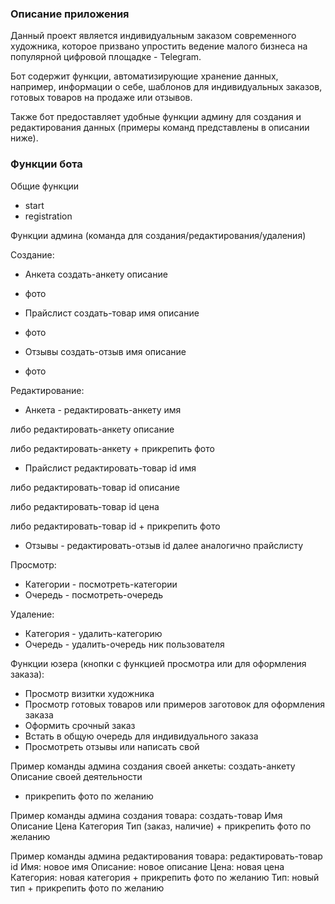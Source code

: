 ### Описание приложения 
Данный проект является индивидуальным заказом современного художника,
которое призвано упростить ведение малого бизнеса на популярной цифровой площадке - 
Telegram.

Бот содержит функции, автоматизирующие хранение данных, например,
информации о себе, шаблонов для индивидуальных заказов, готовых товаров на продаже
или отзывов. 

Также бот предоставляет удобные функции админу для 
создания и редактирования данных (примеры команд представлены в описании ниже).


### Функции бота

Общие функции
- start
- registration

Функции админа (команда для создания/редактирования/удаления)

Создание:
- Анкета
создать-анкету 
описание
+ фото

- Прайслист
создать-товар
имя
описание
+ фото

- Отзывы 
создать-отзыв
имя
описание 
+ фото

Редактирование:
- Анкета - редактировать-анкету 
имя 

либо редактировать-анкету 
описание

либо редактировать-анкету + прикрепить фото

- Прайслист
редактировать-товар 
id
имя

либо редактировать-товар 
id 
описание 

либо редактировать-товар 
id 
цена 

либо редактировать-товар id + прикрепить фото

- Отзывы - редактировать-отзыв id далее аналогично прайслисту

Просмотр:
- Категории - посмотреть-категории
- Очередь - посмотреть-очередь

Удаление:
- Категория - удалить-категорию
- Очередь - удалить-очередь
ник пользователя

Функции юзера (кнопки с функцией просмотра или для оформления заказа):
- Просмотр визитки художника
- Просмотр готовых товаров или примеров заготовок для оформления заказа
- Оформить срочный заказ
- Встать в общую очередь для индивидуального заказа
- Просмотреть отзывы или написать свой

Пример команды админа создания своей анкеты: 
создать-анкету
Описание своей деятельности 
+ прикрепить фото по желанию

Пример команды админа создания товара: 
создать-товар
Имя
Описание
Цена
Категория
Тип (заказ, наличие) + прикрепить фото по желанию

Пример команды админа редактирования товара: 
редактировать-товар
id
Имя: новое имя
Описание: новое описание
Цена: новая цена
Категория: новая категория + прикрепить фото по желанию
Тип: новый тип + прикрепить фото по желанию